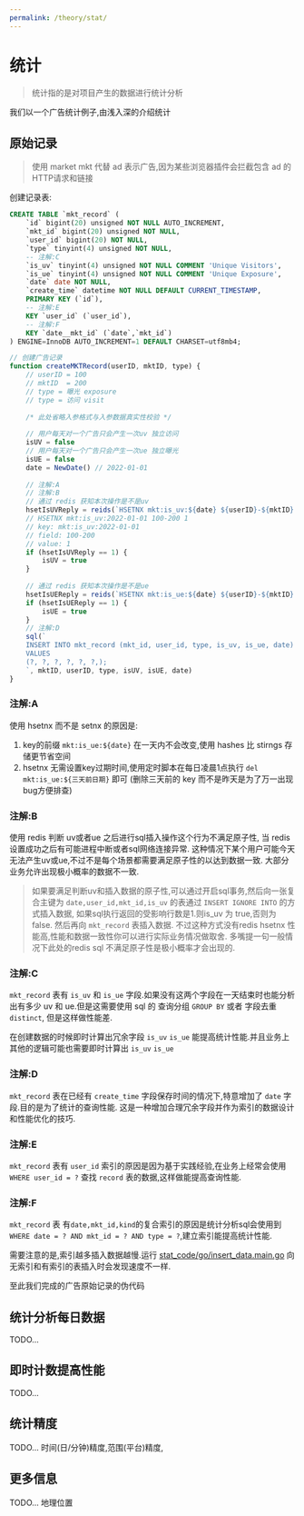 ```yaml
---
permalink: /theory/stat/
---
```


# 统计

> 统计指的是对项目产生的数据进行统计分析

我们以一个广告统计例子,由浅入深的介绍统计

## 原始记录

> 使用 market mkt 代替 ad 表示广告,因为某些浏览器插件会拦截包含 ad 的HTTP请求和链接

创建记录表:

```sql
CREATE TABLE `mkt_record` (
    `id` bigint(20) unsigned NOT NULL AUTO_INCREMENT,
    `mkt_id` bigint(20) unsigned NOT NULL,
    `user_id` bigint(20) NOT NULL,
    `type` tinyint(4) unsigned NOT NULL,
    -- 注解:C
    `is_uv` tinyint(4) unsigned NOT NULL COMMENT 'Unique Visitors',
    `is_ue` tinyint(4) unsigned NOT NULL COMMENT 'Unique Exposure',
    `date` date NOT NULL,
    `create_time` datetime NOT NULL DEFAULT CURRENT_TIMESTAMP,
    PRIMARY KEY (`id`),
    -- 注解:E
    KEY `user_id` (`user_id`),
    -- 注解:F
    KEY `date__mkt_id` (`date`,`mkt_id`)
) ENGINE=InnoDB AUTO_INCREMENT=1 DEFAULT CHARSET=utf8mb4;
```

```js
// 创建广告记录
function createMKTRecord(userID, mktID, type) {
    // userID = 100
    // mktID  = 200
    // type = 曝光 exposure 
    // type = 访问 visit
    
    /* 此处省略入参格式与入参数据真实性校验 */
    
    // 用户每天对一个广告只会产生一次uv 独立访问
    isUV = false
    // 用户每天对一个广告只会产生一次ue 独立曝光
    isUE = false
    date = NewDate() // 2022-01-01
    
    // 注解:A
    // 注解:B
    // 通过 redis 获知本次操作是不是uv
    hsetIsUVReply = reids(`HSETNX mkt:is_uv:${date} ${userID}-${mktID} 1`)
    // HSETNX mkt:is_uv:2022-01-01 100-200 1
    // key: mkt:is_uv:2022-01-01
    // field: 100-200
    // value: 1
    if (hsetIsUVReply == 1) {
        isUV = true
    }
    
    // 通过 redis 获知本次操作是不是ue
    hsetIsUEReply = reids(`HSETNX mkt:is_ue:${date} ${userID}-${mktID} 1`)
    if (hsetIsUEReply == 1) {
        isUE = true
    }
    // 注解:D
    sql(`
    INSERT INTO mkt_record (mkt_id, user_id, type, is_uv, is_ue, date)
    VALUES
	(?, ?, ?, ?, ?, ?,);
    `, mktID, userID, type, isUV, isUE, date)
}
```

### 注解:A

使用 hsetnx 而不是 setnx 的原因是:
1. key的前缀 `mkt:is_ue:${date}` 在一天内不会改变,使用 hashes 比 stirngs 存储更节省空间
2. hsetnx 无需设置key过期时间,使用定时脚本在每日凌晨1点执行 `del mkt:is_ue:${三天前日期}` 即可 (删除三天前的 key 而不是昨天是为了万一出现bug方便排查) 

### 注解:B

使用 redis 判断 uv或者ue 之后进行sql插入操作这个行为不满足原子性,
当 redis 设置成功之后有可能进程中断或者sql网络连接异常.
这种情况下某个用户可能今天无法产生uv或ue,不过不是每个场景都需要满足原子性的以达到数据一致.
大部分业务允许出现极小概率的数据不一致.

> 如果要满足判断uv和插入数据的原子性,可以通过开启sql事务,然后向一张复合主键为 `date,user_id,mkt_id,is_uv` 的表通过 `INSERT IGNORE INTO` 的方式插入数据,
> 如果sql执行返回的受影响行数是1.则is_uv 为 true,否则为 false.
> 然后再向 `mkt_record` 表插入数据.
> 不过这种方式没有redis hsetnx 性能高,性能和数据一致性你可以进行实际业务情况做取舍.
> 多嘴提一句一般情况下此处的redis sql 不满足原子性是极小概率才会出现的.

### 注解:C
`mkt_record` 表有 `is_uv` 和 `is_ue` 字段.如果没有这两个字段在一天结束时也能分析出有多少 uv 和 ue.但是这需要使用 sql 的
查询分组 `GROUP BY` 或者 字段去重`distinct`, 但是这样做性能差. 

在创建数据的时候即时计算出冗余字段 `is_uv` `is_ue` 能提高统计性能.并且业务上其他的逻辑可能也需要即时计算出 `is_uv` `is_ue` 


### 注解:D

`mkt_record` 表在已经有 `create_time` 字段保存时间的情况下,特意增加了 `date` 字段.目的是为了统计的查询性能.
这是一种增加合理冗余字段并作为索引的数据设计和性能优化的技巧.

### 注解:E

`mkt_record` 表有 `user_id` 索引的原因是因为基于实践经验,在业务上经常会使用  `WHERE user_id = ?` 查找 `record` 表的数据,这样做能提高查询性能.

### 注解:F

`mkt_record` 表 有`date,mkt_id,kind`的复合索引的原因是统计分析sql会使用到 `WHERE date = ? AND mkt_id = ? AND type = ?`,建立索引能提高统计性能.

需要注意的是,索引越多插入数据越慢.运行 [stat_code/go/insert_data.main.go](./stat_code/go/insert_data/main.go) 向无索引和有索引的表插入时会发现速度不一样.


至此我们完成的广告原始记录的伪代码

## 统计分析每日数据

TODO...

## 即时计数提高性能

TODO...

## 统计精度

TODO... 时间(日/分钟)精度,范围(平台)精度,


## 更多信息

TODO... 地理位置